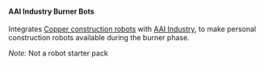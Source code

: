 #### AAI Industry Burner Bots

Integrates [Copper construction robots](https://mods.factorio.com/mod/copper-construction-robots) with [AAI Industry](https://mods.factorio.com/mod/aai-industry), to make personal construction robots available during the burner phase.  

*Note:* Not a robot starter pack 